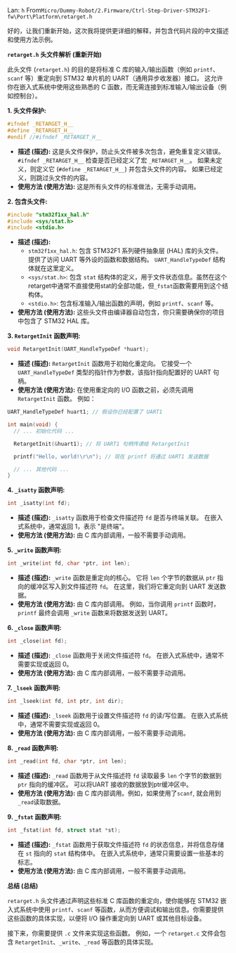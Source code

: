 Lan: `h` From`Micro/Dummy-Robot/2.Firmware/Ctrl-Step-Driver-STM32F1-fw\Port\Platform\retarget.h`

好的，让我们重新开始，这次我将提供更详细的解释，并包含代码片段的中文描述和使用方法示例。

**`retarget.h` 头文件解析 (重新开始)**

此头文件 (`retarget.h`) 的目的是将标准 C 库的输入/输出函数（例如 `printf`、`scanf` 等）重定向到 STM32 单片机的 UART（通用异步收发器）接口。  这允许你在嵌入式系统中使用这些熟悉的 C 函数，而无需连接到标准输入/输出设备（例如控制台）。

**1. 头文件保护:**

```c
#ifndef _RETARGET_H__
#define _RETARGET_H__
#endif //#ifndef _RETARGET_H__
```

*   **描述 (描述):**  这是头文件保护，防止头文件被多次包含，避免重复定义错误。`#ifndef _RETARGET_H__` 检查是否已经定义了宏 `_RETARGET_H__`。 如果未定义，则定义它 (`#define _RETARGET_H__`) 并包含头文件的内容。 如果已经定义，则跳过头文件的内容。
*   **使用方法 (使用方法):**  这是所有头文件的标准做法，无需手动调用。

**2. 包含头文件:**

```c
#include "stm32f1xx_hal.h"
#include <sys/stat.h>
#include <stdio.h>
```

*   **描述 (描述):**
    *   `stm32f1xx_hal.h`: 包含 STM32F1 系列硬件抽象层 (HAL) 库的头文件。 提供了访问 UART 等外设的函数和数据结构。  `UART_HandleTypeDef` 结构体就在这里定义。
    *   `<sys/stat.h>`: 包含 `stat` 结构体的定义，用于文件状态信息。虽然在这个retarget中通常不直接使用stat的全部功能，但`_fstat`函数需要用到这个结构体。
    *   `<stdio.h>`: 包含标准输入/输出函数的声明，例如 `printf`、`scanf` 等。
*   **使用方法 (使用方法):**  这些头文件由编译器自动包含，你只需要确保你的项目中包含了 STM32 HAL 库。

**3. `RetargetInit` 函数声明:**

```c
void RetargetInit(UART_HandleTypeDef *huart);
```

*   **描述 (描述):**  `RetargetInit` 函数用于初始化重定向。 它接受一个 `UART_HandleTypeDef` 类型的指针作为参数，该指针指向配置好的 UART 句柄。
*   **使用方法 (使用方法):**  在使用重定向的 I/O 函数之前，必须先调用 `RetargetInit` 函数。 例如：

```c
UART_HandleTypeDef huart1; // 假设你已经配置了 UART1

int main(void) {
  // ... 初始化代码 ...

  RetargetInit(&huart1); // 将 UART1 句柄传递给 RetargetInit

  printf("Hello, world!\r\n"); // 现在 printf 将通过 UART1 发送数据

  // ... 其他代码 ...
}
```

**4. `_isatty` 函数声明:**

```c
int _isatty(int fd);
```

*   **描述 (描述):**  `_isatty` 函数用于检查文件描述符 `fd` 是否与终端关联。 在嵌入式系统中，通常返回 1，表示 "是终端"。
*   **使用方法 (使用方法):**  由 C 库内部调用，一般不需要手动调用。

**5. `_write` 函数声明:**

```c
int _write(int fd, char *ptr, int len);
```

*   **描述 (描述):**  `_write` 函数是重定向的核心。 它将 `len` 个字节的数据从 `ptr` 指向的缓冲区写入到文件描述符 `fd`。 在这里，我们将它重定向到 UART 发送数据。
*   **使用方法 (使用方法):**  由 C 库内部调用。  例如，当你调用 `printf` 函数时，`printf` 最终会调用 `_write` 函数来将数据发送到 UART。

**6. `_close` 函数声明:**

```c
int _close(int fd);
```

*   **描述 (描述):**  `_close` 函数用于关闭文件描述符 `fd`。 在嵌入式系统中，通常不需要实现或返回 0。
*   **使用方法 (使用方法):**  由 C 库内部调用，一般不需要手动调用。

**7. `_lseek` 函数声明:**

```c
int _lseek(int fd, int ptr, int dir);
```

*   **描述 (描述):**  `_lseek` 函数用于设置文件描述符 `fd` 的读/写位置。 在嵌入式系统中，通常不需要实现或返回 0。
*   **使用方法 (使用方法):**  由 C 库内部调用，一般不需要手动调用。

**8. `_read` 函数声明:**

```c
int _read(int fd, char *ptr, int len);
```

*   **描述 (描述):**  `_read` 函数用于从文件描述符 `fd` 读取最多 `len` 个字节的数据到 `ptr` 指向的缓冲区。  可以将UART 接收的数据放到ptr缓冲区中。
*   **使用方法 (使用方法):**  由 C 库内部调用。例如，如果使用了`scanf`, 就会用到`_read`读取数据。

**9. `_fstat` 函数声明:**

```c
int _fstat(int fd, struct stat *st);
```

*   **描述 (描述):**  `_fstat` 函数用于获取文件描述符 `fd` 的状态信息，并将信息存储在 `st` 指向的 `stat` 结构体中。 在嵌入式系统中，通常只需要设置一些基本的标志。
*   **使用方法 (使用方法):**  由 C 库内部调用，一般不需要手动调用。

**总结 (总结)**

`retarget.h` 头文件通过声明这些标准 C 库函数的重定向，使你能够在 STM32 嵌入式系统中使用 `printf`、`scanf` 等函数，从而方便调试和输出信息。你需要提供这些函数的具体实现，以便将 I/O 操作重定向到 UART 或其他目标设备。

接下来，你需要提供 `.c` 文件来实现这些函数。  例如，一个 `retarget.c` 文件会包含 `RetargetInit`、`_write`、`_read` 等函数的具体实现。
